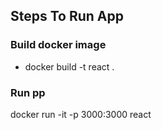 ## Steps To Run App

### Build docker image
- docker build -t react .

### Run pp
docker run -it -p 3000:3000 react